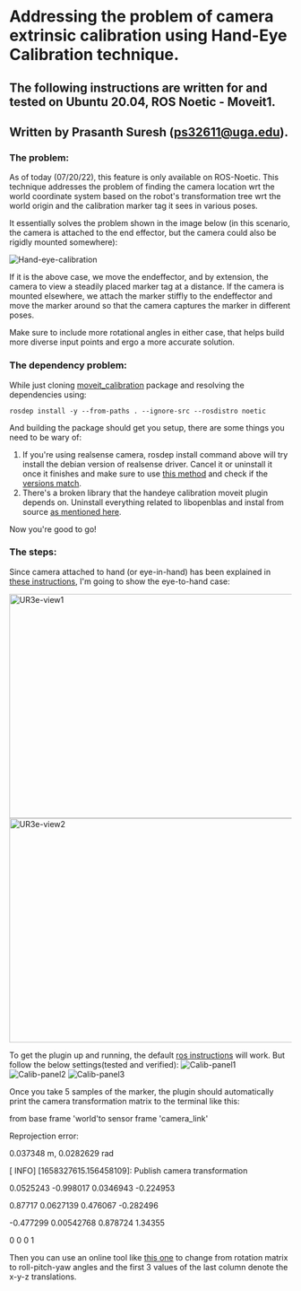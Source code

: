 # Addressing the problem of camera extrinsic calibration using Hand-Eye Calibration technique.

## The following instructions are written for and tested on Ubuntu 20.04, ROS Noetic - Moveit1. 

## Written by Prasanth Suresh (ps32611@uga.edu).

### The problem:

As of today (07/20/22), this feature is only available on ROS-Noetic. This technique addresses the problem of finding the camera location wrt the world coordinate system based on the robot's transformation tree wrt the world origin and the calibration marker tag it sees in various poses.

It essentially solves the problem shown in the image below (in this scenario, the camera is attached to the end effector, but the camera could also be rigidly mounted somewhere):

![Hand-eye-calibration](https://user-images.githubusercontent.com/31422707/180013656-8c4e3b84-118a-4c7e-b744-3ecaa841d5c7.png)

If it is the above case, we move the endeffector, and by extension, the camera to view a steadily placed marker tag at a distance. If the camera is mounted elsewhere, we attach the marker stiffly to the endeffector and move the marker around so that the camera captures the marker in different poses.

Make sure to include more rotational angles in either case, that helps build more diverse input points and ergo a more accurate solution.

### The dependency problem:

While just cloning [moveit_calibration](https://github.com/ros-planning/moveit_calibration) package and resolving the dependencies using:

  `rosdep install -y --from-paths . --ignore-src --rosdistro noetic`
  
And building the package should get you setup, there are some things you need to be wary of:

1. If you're using realsense camera, rosdep install command above will try install the debian version of realsense driver. Cancel it or uninstall it once it finishes and make sure to use [this method](https://github.com/IntelRealSense/librealsense/blob/master/doc/distribution_linux.md#installing-the-packages) and check if the [versions match](https://github.com/IntelRealSense/realsense-ros/issues/2386#issuecomment-1177818564).
2. There's a broken library that the handeye calibration moveit plugin depends on. Uninstall everything related to libopenblas and instal from source [as mentioned here](https://github.com/ros-planning/moveit_calibration/issues/109#issuecomment-1040185628).

Now you're good to go! 

### The steps:

Since camera attached to hand (or eye-in-hand) has been explained in [these instructions](https://ros-planning.github.io/moveit_tutorials/doc/hand_eye_calibration/hand_eye_calibration_tutorial.html), I'm going to show the eye-to-hand case:

<img src="https://user-images.githubusercontent.com/31422707/180019267-750071ce-e9b2-4684-9444-7e5c171c0f68.jpg" alt="UR3e-view1" width="800" height="400">

<img src="https://user-images.githubusercontent.com/31422707/180019299-a8ea2392-6c90-4350-bcbb-ff577edb136a.jpg" alt="UR3e-view2" width="800" height="400">

To get the plugin up and running, the default [ros instructions](https://ros-planning.github.io/moveit_tutorials/doc/hand_eye_calibration/hand_eye_calibration_tutorial.html) will work. But follow the below settings(tested and verified):
![Calib-panel1](https://user-images.githubusercontent.com/31422707/180019687-857d43b7-074a-4447-87c1-ab4cc3f84083.png)
![Calib-panel2](https://user-images.githubusercontent.com/31422707/180019688-7f021088-c663-4475-8563-0063fe24e6c3.png)
![Calib-panel3](https://user-images.githubusercontent.com/31422707/180019692-e60b5682-cd8d-446f-8022-087ef1417d77.png)

Once you take 5 samples of the marker, the plugin should automatically print the camera transformation matrix to the terminal like this:

from base frame 'world'to sensor frame 'camera_link'

Reprojection error:

0.037348 m, 0.0282629 rad

[ INFO] [1658327615.156458109]: Publish camera transformation

 0.0525243  -0.998017  0.0346943  -0.224953
 
   0.87717  0.0627139   0.476067  -0.282496
   
 -0.477299 0.00542768   0.878724    1.34355
 
   0          0          0          1

Then you can use an online tool like [this one](https://www.energid.com/resources/orientation-calculator) to change from rotation matrix to roll-pitch-yaw angles and the first 3 values of the last column denote the x-y-z translations.



